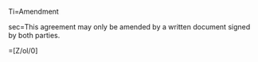 Ti=Amendment

sec=This agreement may only be amended by a written document signed by both parties.

=[Z/ol/0]
